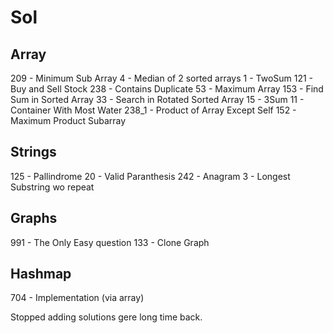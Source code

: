 # Sol

## Array

209 - Minimum Sub Array
4     - Median of 2 sorted arrays
1     - TwoSum
121 - Buy and Sell Stock
238 - Contains Duplicate
53   - Maximum Array
153 - Find Sum in Sorted Array
33   - Search in Rotated Sorted Array
15   - 3Sum
11   - Container With Most Water
238_1 - Product of Array Except Self
152  - Maximum Product Subarray

## Strings

125 - Pallindrome
20   - Valid Paranthesis
242 - Anagram
3     - Longest Substring wo repeat

## Graphs

991 - The Only Easy question
133 - Clone Graph

## Hashmap

 704 - Implementation (via array)

 Stopped adding solutions gere long time back.
